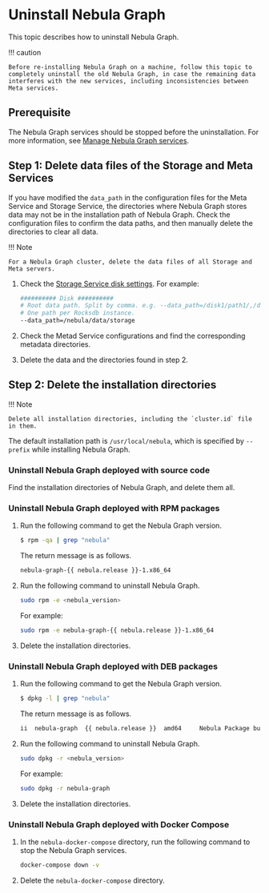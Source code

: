 # Uninstall Nebula Graph

This topic describes how to uninstall Nebula Graph.

!!! caution

    Before re-installing Nebula Graph on a machine, follow this topic to completely uninstall the old Nebula Graph, in case the remaining data interferes with the new services, including inconsistencies between Meta services.

## Prerequisite

The Nebula Graph services should be stopped before the uninstallation. For more information, see [Manage Nebula Graph services](../2.quick-start/5.start-stop-service.md).

## Step 1: Delete data files of the Storage and Meta Services

If you have modified the `data_path` in the configuration files for the Meta Service and Storage Service, the directories where Nebula Graph stores data may not be in the installation path of Nebula Graph. Check the configuration files to confirm the data paths, and then manually delete the directories to clear all data.

!!! Note

    For a Nebula Graph cluster, delete the data files of all Storage and Meta servers.

1. Check the [Storage Service disk settings](../5.configurations-and-logs/1.configurations/4.storage-config.md#disk). For example:

    ```bash
    ########## Disk ##########
    # Root data path. Split by comma. e.g. --data_path=/disk1/path1/,/disk2/path2/
    # One path per Rocksdb instance.
    --data_path=/nebula/data/storage
    ```

2. Check the Metad Service configurations and find the corresponding metadata directories.

3. Delete the data and the directories found in step 2.

## Step 2: Delete the installation directories

!!! Note

    Delete all installation directories, including the `cluster.id` file in them.

The default installation path is `/usr/local/nebula`, which is specified by `--prefix` while installing Nebula Graph.

### Uninstall Nebula Graph deployed with source code

Find the installation directories of Nebula Graph, and delete them all.

### Uninstall Nebula Graph deployed with RPM packages

1. Run the following command to get the Nebula Graph version.

    ```bash
    $ rpm -qa | grep "nebula"
    ```

   The return message is as follows.

    ```bash
    nebula-graph-{{ nebula.release }}-1.x86_64
    ```

2. Run the following command to uninstall Nebula Graph.

    ```bash
    sudo rpm -e <nebula_version>
    ```

   For example:

    ```bash
    sudo rpm -e nebula-graph-{{ nebula.release }}-1.x86_64
    ```

3. Delete the installation directories.

### Uninstall Nebula Graph deployed with DEB packages

1. Run the following command to get the Nebula Graph version.

    ```bash
    $ dpkg -l | grep "nebula"
    ```

   The return message is as follows.

    ```bash
    ii  nebula-graph  {{ nebula.release }}  amd64     Nebula Package built using CMake
    ```

2. Run the following command to uninstall Nebula Graph.

    ```bash
    sudo dpkg -r <nebula_version>
    ```

   For example:

    ```bash
    sudo dpkg -r nebula-graph
    ```

3. Delete the installation directories.

### Uninstall Nebula Graph deployed with Docker Compose

1. In the `nebula-docker-compose` directory, run the following command to stop the Nebula Graph services.

    ```bash
    docker-compose down -v
    ```

2. Delete the `nebula-docker-compose` directory.
